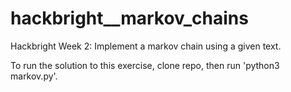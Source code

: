 # hackbright__markov_chains
Hackbright Week 2: Implement a  markov chain using a given text.

To run the solution to this exercise, clone repo, then run 'python3 markov.py'. 
